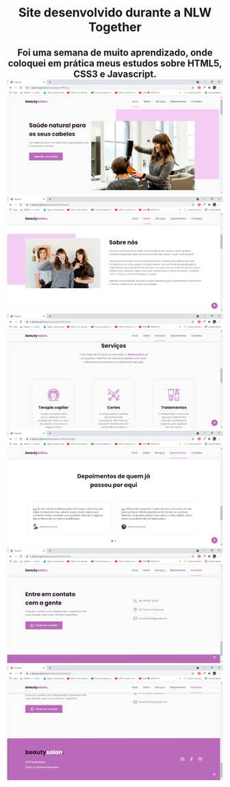 <div align="center">
<h1> Site desenvolvido durante a NLW Together </h1>
<h2> Foi uma semana de muito aprendizado, onde coloquei em prática meus estudos sobre HTML5, CSS3 e Javascript.
<br>
<img src="assets/fotos/OriginSix - 1.png ">
<img src="assets/fotos/OriginSix - 2.png ">
<img src="assets/fotos/OriginSix - 3.png ">
<img src="assets/fotos/OriginSix - 4.png ">
<img src="assets/fotos/OriginSix - 5.png ">
<img src="assets/fotos/OriginSix - 6.png ">
</div>
